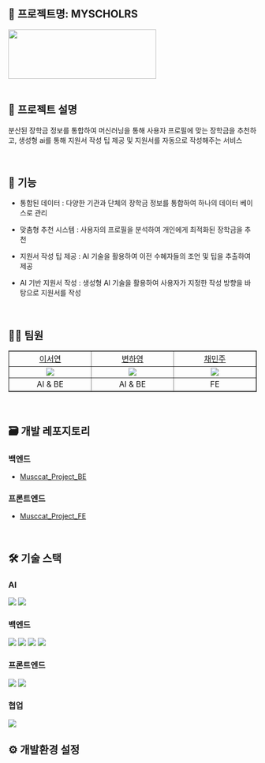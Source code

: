 ## 📍 프로젝트명: MYSCHOLRS

<img src="https://github.com/judymoody59/Musccat_Example/assets/108432112/88a11d1d-c27c-4bef-920d-fdb0b213f21d" width="300" height="100" />
<br>
<br>


## 📒 프로젝트 설명
분산된 장학금 정보를 통합하여 머신러닝을 통해 사용자 프로필에 맞는 장학금을 추천하고, 생성형 ai를 통해 지원서 작성 팁 제공 및 지원서를 자동으로 작성해주는 서비스

<br>

## 📑 기능
- 통합된 데이터 : 다양한 기관과 단체의 장학금 정보를 통합하여 하나의 데이터 베이스로 관리

- 맞춤형 추천 시스템 : 사용자의 프로필을 분석하여 개인에게 최적화된 장학금을 추천

- 지원서 작성 팁 제공 : AI 기술을 활용하여 이전 수혜자들의 조언 및 팁을 추출하여 제공

- AI 기반 지원서 작성 : 생성형 AI 기술을 활용하여 사용자가 지정한 작성 방향을 바탕으로 지원서를 작성

<br>

## 👩‍💻 팀원

<table border="1" cellspacing="0" cellpadding="0" width="90%">
    <tr width="100%">
        <td width="10%" align="center"><a href= "https://github.com/SeoYeomm">이서연</a></td>
        <td width="10%" align="center"><a href= "https://github.com/hayong39">변하영</a></td>
        <td width="10%" align="center"><a href= "https://github.com/judymoody59" width="100px">채민주</a></td>
    </tr>
    <tr width="100%">
        <td width="10%" align="center"><img src = "https://avatars.githubusercontent.com/SeoYeomm"></td>
        <td width="10%" align="center"><img src = "https://avatars.githubusercontent.com/hayong39"/></td>
        <td width="10%" align="center"><img src = "https://avatars.githubusercontent.com/judymoody59"/></td>
    </tr>
    <tr width="100%">
        <td width="10%" align="center">AI & BE</td>
        <td width="10%" align="center">AI & BE</td>
        <td width="10%" align="center">FE</td>
   </tr>
</table>

<br>

## 🗃️ 개발 레포지토리

### 백엔드
  - [Musccat_Project_BE](https://github.com/Musccat/Musccat_Project_BE)
### 프론트엔드
  - [Musccat_Project_FE](https://github.com/Musccat/Musccat_Project_FE)

<br>


## 🛠️ 기술 스택

### AI 
<img src="https://img.shields.io/badge/TensorFlow-FF6F00?style=for-the-badge&logo=TensorFlow&logoColor=white"> <img src="https://img.shields.io/badge/PyTorch-EE4C2C?style=for-the-badge&logo=PyTorch&logoColor=white">

### 백엔드
<img src="https://img.shields.io/badge/Python-3776AB?style=for-the-badge&logo=Python&logoColor=white"> <img src="https://img.shields.io/badge/Django-092E20?style=for-the-badge&logo=Django&logoColor=white"> <img src="https://img.shields.io/badge/MySQL-4479A1?style=for-the-badge&logo=MySQL&logoColor=white"> <img src="https://img.shields.io/badge/Amazon RDS-527FFF?style=for-the-badge&logo=Amazon RDS&logoColor=white">

### 프론트엔드
<img src="https://img.shields.io/badge/React-61DAFB?style=for-the-badge&logo=React&logoColor=black"> <img src="https://img.shields.io/badge/JavaScript-F7DF1E?style=for-the-badge&logo=JavaScript&logoColor=black">

### 협업
<img src="https://img.shields.io/badge/GitHub-181717?style=for-the-badge&logo=GitHub&logoColor=white">

<br>

## ⚙️ 개발환경 설정
